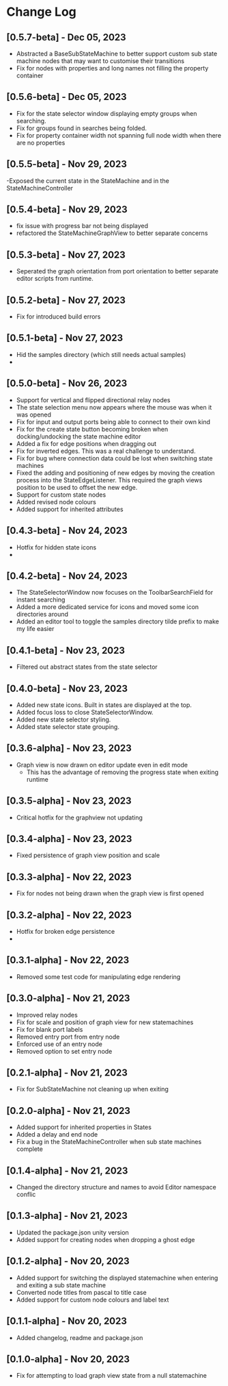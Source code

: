 ﻿# Change Log

## [0.5.7-beta] - Dec 05, 2023
- Abstracted a BaseSubStateMachine to better support custom sub state machine nodes that may want to customise their transitions
- Fix for nodes with properties and long names not filling the property container

## [0.5.6-beta] - Dec 05, 2023
- Fix for the state selector window displaying empty groups when searching. 
- Fix for groups found in searches being folded.
- Fix for property container width not spanning full node width when there are no properties

## [0.5.5-beta] - Nov 29, 2023
-Exposed the current state in the StateMachine and in the StateMachineController

## [0.5.4-beta] - Nov 29, 2023
- fix issue with progress bar not being displayed
- refactored the StateMachineGraphView to better separate concerns

## [0.5.3-beta] - Nov 27, 2023
- Seperated the graph orientation from port orientation to better separate editor scripts from runtime.

## [0.5.2-beta] - Nov 27, 2023
- Fix for introduced build errors

## [0.5.1-beta] - Nov 27, 2023
- Hid the samples directory (which still needs actual samples)
- 
## [0.5.0-beta] - Nov 26, 2023
- Support for vertical and flipped directional relay nodes
- The state selection menu now appears where the mouse was when it was opened
- Fix for input and output ports being able to connect to their own kind
- Fix for the create state button becoming broken when docking/undocking the state machine editor
- Added a fix for edge positions when dragging out
- Fix for inverted edges. This was a real challenge to understand.
- Fix for bug where connection data could be lost when switching state machines
- Fixed the adding and positioning of new edges by moving the creation process into the StateEdgeListener. 
  This required the graph views position to be used to offset the new edge.
- Support for custom state nodes
- Added revised node colours
- Added support for inherited attributes

## [0.4.3-beta] - Nov 24, 2023
- Hotfix for hidden state icons
- 
## [0.4.2-beta] - Nov 24, 2023
- The StateSelectorWindow now focuses on the ToolbarSearchField for instant searching
- Added a more dedicated service for icons and moved some icon directories around
- Added an editor tool to toggle the samples directory tilde prefix to make my life easier

## [0.4.1-beta] - Nov 23, 2023
- Filtered out abstract states from the state selector 

## [0.4.0-beta] - Nov 23, 2023
- Added new state icons. Built in states are displayed at the top.
- Added focus loss to close StateSelectorWindow. 
- Added new state selector styling. 
- Added state selector state grouping.

## [0.3.6-alpha] - Nov 23, 2023
- Graph view is now drawn on editor update even in edit mode
    - This has the advantage of removing the progress state when exiting runtime

## [0.3.5-alpha] - Nov 23, 2023
- Critical hotfix for the graphview not updating

## [0.3.4-alpha] - Nov 23, 2023
- Fixed persistence of graph view position and scale

## [0.3.3-alpha] - Nov 22, 2023
- Fix for nodes not being drawn when the graph view is first opened

## [0.3.2-alpha] - Nov 22, 2023
- Hotfix for broken edge persistence
- 
## [0.3.1-alpha] - Nov 22, 2023
- Removed some test code for manipulating edge rendering

## [0.3.0-alpha] - Nov 21, 2023
- Improved relay nodes
- Fix for scale and position of graph view for new statemachines
- Fix for blank port labels
- Removed entry port from entry node
- Enforced use of an entry node
- Removed option to set entry node

## [0.2.1-alpha] - Nov 21, 2023
- Fix for SubStateMachine not cleaning up when exiting

## [0.2.0-alpha] - Nov 21, 2023
- Added support for inherited properties in States
- Added a delay and end node
- Fix a bug in the StateMachineController when sub state machines complete

## [0.1.4-alpha] - Nov 21, 2023
- Changed the directory structure and names to avoid Editor namespace conflic

## [0.1.3-alpha] - Nov 21, 2023
- Updated the package.json unity version
- Added support for creating nodes when dropping a ghost edge

## [0.1.2-alpha] - Nov 20, 2023
-  Added support for switching the displayed statemachine when entering and exiting a sub state machine
-  Converted node titles from pascal to title case
-  Added support for custom node colours and label text

## [0.1.1-alpha] - Nov 20, 2023
-  Added changelog, readme and package.json

## [0.1.0-alpha] - Nov 20, 2023
-  Fix for attempting to load graph view state from a null statemachine

